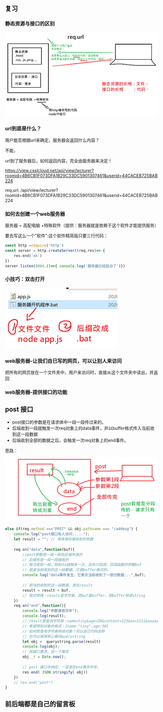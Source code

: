 ## 复习

### 静态资源与接口的区别

![image-20200213090826953](asset/image-20200213090826953.png)

### url到底是什么？

用户能否根据url来确定，服务器会返回什么内容？

不能，

url到了服务器后，如何返回内容，完全由服务器来决定！

https://view.csslcloud.net/api/view/lecturer?roomid=4B6CB1F073DFA1B29C33DC5901307461&userid=44CACEB725BAB224

req.url:  /api/view/lecturer?roomid=4B6CB1F073DFA1B29C33DC5901307461&userid=44CACEB725BAB224



### 如何去创建一个web服务器

服务器 = 高配电脑 +特殊软件（提供：服务器就是依赖于这个软件才能提供服务）

要去写这么一个"软件":这个软件精简版只要三行代码：

```javascript
const http =require('http')
const server = http.createServer((req,res)=> {
    res.end('ok')
})
server.listen(8084,()=>{ console.log('服务器已经启动了')})
```



### 小技巧：双击打开

![image-20200213092851881](asset/image-20200213092851881.png)

### web服务器-让我们自已写的网页，可以让别人来访问

把所有的网页放在一个文件夹中，用户来访问时，直接从这个文件夹中读出，并返回





### web服务器-提供接口的功能





## post 接口

- post接口的参数是在请求体中一段一段传过来的。
- 后端收到一段就触发一次req对象上的data事件，并以buffer格式传入当前收到这一段数据
- 后端收到全部的数据之后，会触发一次req对象上的end事件。

思路：

<img src="asset/image-20200213104857017.png" alt="image-20200213104857017" style="zoom:67%;" />



```javascript
else if(req.method ==="POST" && obj.pathname === "/addmsg") {
    console.log("post接口有人访问.....");
    let result = ""; // 用来保存接收到的参数

    req.on("data",function(buf){
        //post参数是一段一段向后端传递的
        // 后端也是一段一段接收的
        // 每次收到一段，则data就触发一次，会执行回调，回调函数的参数buf
        // 就是当前收到的这一段数据，它是buffer格式的。
        console.log("data事件发生，它表示当前收到了一部分数据...",buf);

        // 把当的收到的这一段数据，放在result
        result = result + buf; 
        // 隐式转换：result是字符串，而buf是buffer，把buffer转成string
    })
    req.on("end",function(){
        console.log("参数接收完毕");
        console.log(result);
        // result是查询字符串：name=tiny&age=30&content=123&aa=1111&aaaaa=wwwww
        // 希望得到对象的格式：{name:"tiny",age:30}
        // 如何把查询字符串转成对象？可以自已代码去转
        // 也可以使用核心模块querystring
        let obj =  querystring.parse(result)
        console.log(obj);
        // 按接口要求，加一个属性
        obj._t = Date.now();

        // post 接口中响应，一定是在end事件中写。
        res.end( JSON.stringify( obj))
    })
    // res.end("post")
}
```



## 前后端都是自己的留言板


